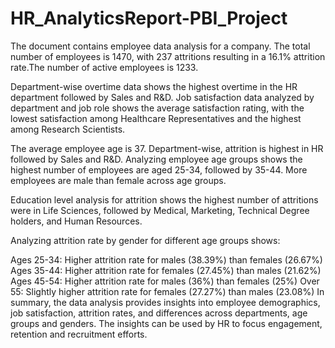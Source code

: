 # HR_AnalyticsReport-PBI_Project

The document contains employee data analysis for a company. The total number of employees is 1470, with 237 attritions resulting in a 16.1% attrition rate.The number of active employees is 1233.

Department-wise overtime data shows the highest overtime in the HR department followed by Sales and R&D. Job satisfaction data analyzed by department and job role shows the average satisfaction rating, with the lowest satisfaction among Healthcare Representatives and the highest among Research Scientists.

The average employee age is 37. Department-wise, attrition is highest in HR followed by Sales and R&D. Analyzing employee age groups shows the highest number of employees are aged 25-34, followed by 35-44. More employees are male than female across age groups.

Education level analysis for attrition shows the highest number of attritions were in Life Sciences, followed by Medical, Marketing, Technical Degree holders, and Human Resources.

Analyzing attrition rate by gender for different age groups shows:

Ages 25-34: Higher attrition rate for males (38.39%) than females (26.67%)
Ages 35-44: Higher attrition rate for females (27.45%) than males (21.62%)
Ages 45-54: Higher attrition rate for males (36%) than females (25%)
Over 55: Slightly higher attrition rate for females (27.27%) than males (23.08%)
In summary, the data analysis provides insights into employee demographics, job satisfaction, attrition rates, and differences across departments, age groups and genders. The insights can be used by HR to focus engagement, retention and recruitment efforts.
